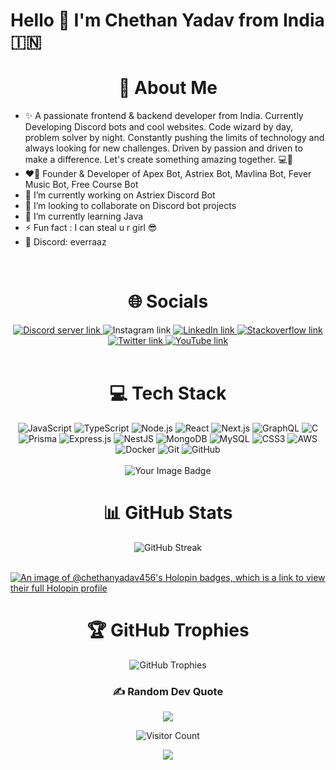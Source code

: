 # Hello 👋 I'm Chethan Yadav from India 🇮🇳

<h1 align="center">💫 About Me</h1>

- ✨ A passionate frontend & backend developer from India. Currently Developing Discord bots and cool websites. Code wizard by day, problem solver by night. Constantly pushing the limits of technology and always looking for new challenges. Driven by passion and driven to make a difference. Let's create something amazing together. 💻🚀
- ❤️‍🔥 Founder & Developer of Apex Bot, Astriex Bot, Mavlina Bot, Fever Music Bot, Free Course Bot
- 🔭 I’m currently working on Astriex Discord Bot
- 👯 I’m looking to collaborate on Discord bot projects
- 🌱 I’m currently learning Java
- ⚡ Fun fact : I can steal u r girl 😎 
- 🐔 Discord: everraaz

<br/>
<h1 align="center">🌐 Socials</h1>

<div align="center">
    <a href="htttps://discord.gg/YVn6nUycHU" target="_blank">
        <img src="https://img.shields.io/badge/Discord-%237289DA.svg?logo=discord&logoColor=white" alt="Discord server link">
    </a>
    <a> 
        <img src="https://img.shields.io/badge/Instagram-%23E4405F.svg?logo=Instagram&logoColor=white" alt="Instagram link">
    </a>
    <a href="https://linkedin.com/in/chethan-yadav" target="_blank">
        <img src="https://img.shields.io/badge/LinkedIn-%230077B5.svg?logo=linkedin&logoColor=white" alt="LinkedIn link">
    </a>
    <a href="https://stackoverflow.com/users/18890241" target="_blank">
        <img src="https://img.shields.io/badge/-Stackoverflow-FE7A16?logo=stack-overflow&logoColor=white" alt="Stackoverflow link">
    </a>
    <a href="https://twitter.com/chethanyadav456" target="_blank">
        <img src="https://img.shields.io/badge/Twitter-%231DA1F2.svg?logo=Twitter&logoColor=white" alt="Twitter link">
    </a>
    <a href="https://youtube.com/c/UCcPqBRJ_8Zqa8x6qRreXBgw" target="_blank">
        <img src="https://img.shields.io/badge/YouTube-%23FF0000.svg?logo=YouTube&logoColor=white" alt="YouTube link">
    </a>
</div>
<br/>

<h1 align="center">💻 Tech Stack</h1>
<div align="center">
    <img src="https://img.shields.io/badge/-JavaScript-black?style=flat-square&logo=javascript" alt="JavaScript">
    <img src="https://img.shields.io/badge/-TypeScript-007ACC?style=flat-square&logo=typescript" alt="TypeScript">
    <img src="https://img.shields.io/badge/-Nodejs-black?style=flat-square&logo=Node.js" alt="Node.js">
    <img src="https://img.shields.io/badge/-React-black?style=flat-square&logo=react" alt="React">
    <img src="https://img.shields.io/badge/-Next.js-black?style=flat-square&logo=next.js" alt="Next.js">
    <img src="https://img.shields.io/badge/-GraphQL-E10098?style=flat-square&logo=graphql" alt="GraphQL">
    <img src="https://img.shields.io/badge/C-311C87?style=flat-square&logo=C" alt="C">
    <img src="https://img.shields.io/badge/-Prisma-2D3748?style=flat-square&logo=prisma" alt="Prisma">
    <img src="https://img.shields.io/badge/-Express.js-787878?style=flat-square&logo=express" alt="Express.js">
    <img src="https://img.shields.io/badge/-html5-black?style=flat-square&logo=html5" alt="NestJS">
    <img src="https://img.shields.io/badge/-MongoDB-black?style=flat-square&logo=mongodb" alt="MongoDB">
    <img src="https://img.shields.io/badge/-MySQL-black?style=flat-square&logo=mysql" alt="MySQL">
    <img src="https://img.shields.io/badge/-CSS3-blue?style=flat-square&logo=css3" alt="CSS3">
    <img src="https://img.shields.io/badge/-aws-black?style=flat-square&logo=amazon" alt="AWS">
    <img src="https://img.shields.io/badge/-Docker-black?style=flat-square&logo=docker" alt="Docker">
    <img src="https://img.shields.io/badge/-Git-black?style=flat-square&logo=git" alt="Git">
    <img src="https://img.shields.io/badge/-GitHub-181717?style=flat-square&logo=github" alt="GitHub">
    </div>
    <br/>
<div id="thm-profile-badge" align="center">
    <img src="https://tryhackme-badges.s3.amazonaws.com/raaz0x1.png" alt="Your Image Badge" />
</div>

<h1 align="center">📊 GitHub Stats</h1>
<div align="center">
        <img src="https://github-readme-streak-stats.herokuapp.com/?user=chethanyadav456&theme=merko&hide_border=false" alt="GitHub Streak"> <br>
</div>
<br/>

[![An image of @chethanyadav456's Holopin badges, which is a link to view their full Holopin profile](https://holopin.me/chethanyadav456)](https://holopin.io/@chethanyadav456)


<h1 align="center">🏆 GitHub Trophies</h1>

<div align="center">
    <img src="https://github-profile-trophy.vercel.app/?username=chethanyadav456&theme=juicyfresh&no-bg=true&no-frame=true&column=7" alt="GitHub Trophies">

### ✍️ Random Dev Quote
![](https://quotes-github-readme.vercel.app/api?type=horizontal&theme=merko)

![Visitor Count](https://profile-counter.glitch.me/chethanyadav456/count.svg)

<img src="https://github.com/chethanyadav456/chethanyadav456/assets/46392684/56bc1e91-4b24-4ed9-ba3e-77f08f1af9d8">
